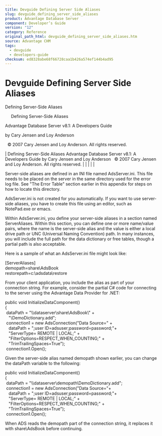 ```yaml
---
title: Devguide Defining Server Side Aliases
slug: devguide_defining_server_side_aliases
product: Advantage Database Server
component: Developer’s Guide
version: "12"
category: Reference
original_path_html: devguide_defining_server_side_aliases.htm
source: Advantage CHM
tags:
  - devguide
  - developers-guide
checksum: ed8328abe68f66728caa1b426a574ef144b4ad95
---
```


# Devguide Defining Server Side Aliases

Defining Server-Side Aliases

     Defining Server-Side Aliases

Advantage Database Server v8.1: A Developers Guide

by Cary Jensen and Loy Anderson

  © 2007 Cary Jensen and Loy Anderson. All rights reserved.

| Defining Server-Side Aliases  Advantage Database Server v8.1: A Developers Guide  by Cary Jensen and Loy Anderson    © 2007 Cary Jensen and Loy Anderson. All rights reserved. |  |  |  |  |

Server-side aliases are defined in an INI file named AdsServer.ini. This file needs to be placed on the server in the same directory used for the error log file. See "The Error Table" section earlier in this appendix for steps on how to locate this directory.

AdsServer.ini is not created for you automatically. If you want to use server-side aliases, you have to create this file using an editor, such as NotePad.exe or emacs.

Within AdsServer.ini, you define your server-side aliases in a section named ServerAliases. Within this section, you can define one or more name/value pairs, where the name is the server-side alias and the value is either a local drive path or UNC (Universal Naming Convention) path. In many instances, you will include the full path for the data dictionary or free tables, though a partial path is also acceptable.

Here is a sample of what an AdsServer.ini file might look like:

[ServerAliases]  
demopath=share\AdsBook  
restorepath=c:\adsdata\restore

From your client application, you include the alias as part of your connection string. For example, consider the partial C# code for connecting to the server using the Advantage Data Provider for .NET:

public void InitializeDataComponent()  
{  
  dataPath = "\\\\dataserver\\share\\AdsBook\\" +  
    "\\DemoDictionary.add";  
  connection1 = new AdsConnection("Data Source=" +   
    dataPath + ";user ID=adsuser;password=password;"+  
    "ServerType= REMOTE | LOCAL;" +  
    "FilterOptions=RESPECT\_WHEN\_COUNTING;" +  
    "TrimTrailingSpaces=True");  
  connection1.Open();

Given the server-side alias named demopath shown earlier, you can change the dataPath variable to the following:

public void InitializeDataComponent()  
{  
  dataPath = "\\\\dataserver\\demopath\\DemoDictionary.add";  
  connection1 = new AdsConnection("Data Source="+   
    dataPath + ";user ID=adsuser;password=password;"+  
    "ServerType= REMOTE | LOCAL;" +  
    "FilterOptions=RESPECT\_WHEN\_COUNTING;" +  
    "TrimTrailingSpaces=True");  
  connection1.Open();

When ADS reads the demopath part of the connection string, it replaces it with share\AdsBook before continuing.
